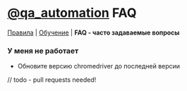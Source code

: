 # [@qa_automation](https://t.me/qa_automation) FAQ
[Правила](README.md) | [Обучение](EDU.md) | **FAQ - часто задаваемые вопросы**

### У меня не работает
- Обновите версию chromedriver до последней версии

// todo - pull requests needed!

